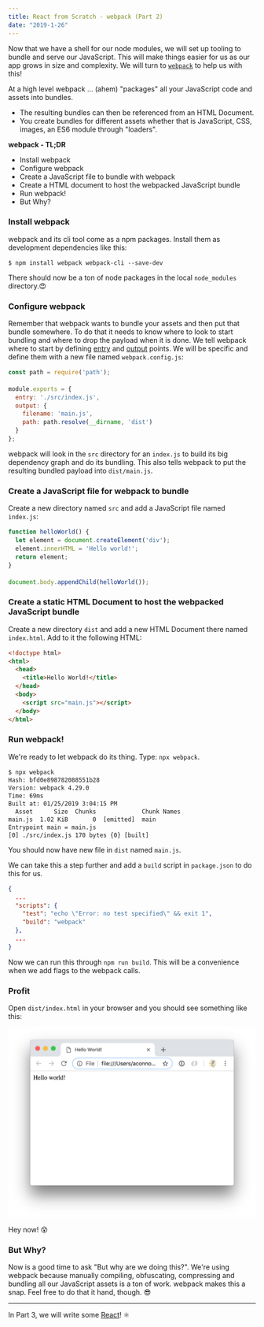 ```yaml
---
title: React from Scratch - webpack (Part 2)
date: "2019-1-26"
---
```


Now that we have a shell for our node modules, we will set up tooling to bundle and serve our JavaScript. This will make things easier for us as our app grows in size and complexity. We will turn to [`webpack`](https://webpack.js.org/) to help us with this!

At a high level webpack ... (ahem) "packages"  all your JavaScript code and assets into bundles.

- The resulting bundles can then be referenced from an HTML Document.
- You create bundles for different assets whether that is JavaScript, CSS, images, an ES6 module through "loaders".

**webpack - TL;DR**

- Install webpack
- Configure webpack
- Create a JavaScript file to bundle with webpack
- Create a HTML document to host the webpacked JavaScript bundle
- Run webpack!
- But Why?


### Install webpack

webpack and its cli tool come as a npm packages. Install them as development dependencies like this:

```terminal
$ npm install webpack webpack-cli --save-dev
```

There should now be a ton of node packages in the local `node_modules` directory.😍

### Configure webpack

Remember that webpack wants to bundle your assets and then put that bundle somewhere. To do that it needs to know where to look to start bundling and where to drop the payload when it is done. We tell webpack where to start by defining [entry](https://webpack.js.org/concepts/entry-points/) and [output](https://webpack.js.org/concepts/output/) points. We will be specific and define them with a new file named `webpack.config.js`:

```javascript
const path = require('path');

module.exports = {
  entry: './src/index.js',
  output: {
    filename: 'main.js',
    path: path.resolve(__dirname, 'dist')
  }
};
```

webpack will look in the `src` directory for an `index.js` to build its big dependency graph and do its bundling. This also tells webpack to put the resulting bundled payload into `dist/main.js`.

### Create a JavaScript file for webpack to bundle

Create a new directory named `src` and add a JavaScript file named `index.js`:

```javascript
function helloWorld() {
  let element = document.createElement('div');
  element.innerHTML = 'Hello world!';
  return element;
}

document.body.appendChild(helloWorld());
```

### Create a static HTML Document to host the webpacked JavaScript bundle

Create a new directory `dist` and add a new HTML Document there named `index.html`. Add to it the following HTML:

```html
<!doctype html>
<html>
  <head>
    <title>Hello World!</title>
  </head>
  <body>
    <script src="main.js"></script>
  </body>
</html>
```

### Run webpack!

We're ready to let webpack do its thing. Type: `npx webpack`.

```terminal
$ npx webpack
Hash: bfd0e898782088551b28
Version: webpack 4.29.0
Time: 69ms
Built at: 01/25/2019 3:04:15 PM
  Asset      Size  Chunks             Chunk Names
main.js  1.02 KiB       0  [emitted]  main
Entrypoint main = main.js
[0] ./src/index.js 170 bytes {0} [built]
```

You should now have new file in `dist` named `main.js`. 

We can take this a step further and add a `build` script in `package.json` to do this for us.

```json
{
  ...
  "scripts": {
    "test": "echo \"Error: no test specified\" && exit 1",
    "build": "webpack"
  },
  ...
}

```

Now we can run this through `npm run build`. This will be a convenience when we add flags to the webpack calls.

### Profit

Open `dist/index.html` in your browser and you should see something like this:

![Hello world!](/assets/hello-world.png)

Hey now! 😵 

### But Why?

Now is a good time to ask "But why are we doing this?". We're using webpack because manually compiling, obfuscating, compressing and bundling all our JavaScript assets is a ton of work. webpack makes this a snap. Feel free to do that it hand, though. 😎

---

In Part 3, we will write some [React](https://reactjs.org/)! ⚛️